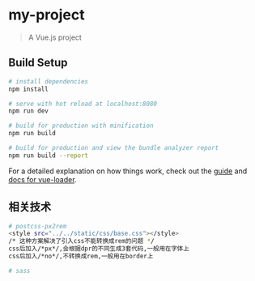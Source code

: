 # my-project

> A Vue.js project

## Build Setup

``` bash
# install dependencies
npm install

# serve with hot reload at localhost:8080
npm run dev

# build for production with minification
npm run build

# build for production and view the bundle analyzer report
npm run build --report
```

For a detailed explanation on how things work, check out the [guide](http://vuejs-templates.github.io/webpack/) and [docs for vue-loader](http://vuejs.github.io/vue-loader).


## 相关技术
``` bash
# postcss-px2rem 
<style src="../../static/css/base.css"></style>
/* 这种方案解决了引入css不能转换成rem的问题 */
css后加入/*px*/,会根据dpr的不同生成3套代码,一般用在字体上
css后加入/*no*/,不转换成rem,一般用在border上

# sass

```

